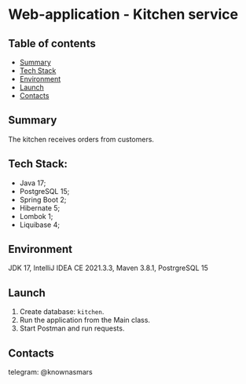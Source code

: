 # Web-application - Kitchen service

## Table of contents
* [Summary](#summary)
* [Tech Stack](#tech-stack)
* [Environment](#environment)
* [Launch](#launch)
* [Contacts](#contacts)

## Summary
The kitchen receives orders from customers.

## Tech Stack:
- Java 17;
- PostgreSQL 15;
- Spring Boot 2;
- Hibernate 5;
- Lombok 1;
- Liquibase 4;

## Environment
JDK 17, IntelliJ IDEA CE 2021.3.3, Maven 3.8.1, PostrgreSQL 15

## Launch
1. Create database: ```kitchen```.
2. Run the application from the Main class.
3. Start Postman and run requests.

## Contacts
telegram: @knownasmars